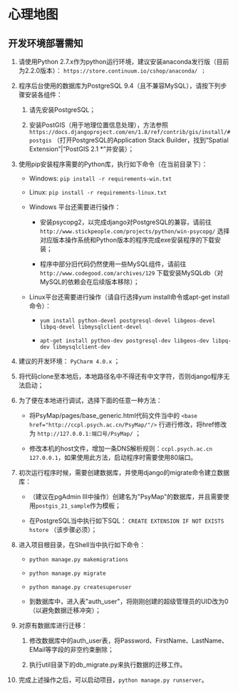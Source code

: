 心理地图
========

开发环境部署需知
----------------

1.  请使用Python
    2.7.x作为python运行环境，建议安装anaconda发行版（目前为2.2.0版本）：
    `https://store.continuum.io/cshop/anaconda/ ；`

2.  程序后台使用的数据库为PostgreSQL
    9.4（且不兼容MySQL），请按下列步骤安装各组件：

    1.  请先安装PostgreSQL；

    2.  安装PostGIS（用于地理位置信息处理），方法参照
        `https://docs.djangoproject.com/en/1.8/ref/contrib/gis/install/#postgis`
        （打开PostgreSQL的Application Stack Builder，找到“Spatial
        Extension”\|“PostGIS 2.1 \*”并安装）；

3.  使用pip安装程序需要的Python库，执行如下命令（在当前目录下）：

    -   Windows:  `pip install -r requirements-win.txt`

    -   Linux:    `pip install -r requirements-linux.txt`

    -   Windows 平台还需要进行操作：

        -   安装psycopg2，以完成django对PostgreSQL的兼容，请前往
            `http://www.stickpeople.com/projects/python/win-psycopg/`
            选择对应版本操作系统和Python版本的程序完成exe安装程序的下载安装；

        -   程序中部分旧代码仍然使用一些MySQL组件，请前往
            `http://www.codegood.com/archives/129`
            下载安装MySQLdb（对MySQL的依赖会在后续版本移除）；

    -   Linux平台还需要进行操作（请自行选择yum install命令或apt-get
        install命令）：

        -   `yum install python-devel postgresql-devel libgeos-devel libpq-devel
            libmysqlclient-devel`

        -   `apt-get install python-dev postgresql-dev libgeos-dev libpq-dev
            libmysqlclient-dev`

4.  建议的开发环境： `PyCharm 4.0.x` ；

5.  将代码clone至本地后，本地路径名中不得还有中文字符，否则django程序无法启动；

6.  为了便在本地进行调试，选择下面的任意一种方法：

    -   将PsyMap/pages/base\_generic.html代码文件当中的 `<base href="http://ccpl.psych.ac.cn/PsyMap/"/>`  行进行修改，将href修改为
        `http://127.0.0.1:端口号/PsyMap/` ；

    -   修改本机的host文件，增加一条DNS解析规则：`ccpl.psych.ac.cn	127.0.0.1`，如果使用此方法，启动程序时需要使用80端口。

7.  初次运行程序时候，需要创建数据库，并使用django的migrate命令建立数据库：

    -   （建议在pgAdmin
        III中操作）创建名为"PsyMap"的数据库，并且需要使用`postgis_21_sample`作为模板；

    -   在PostgreSQL当中执行如下SQL： `CREATE EXTENSION IF NOT EXISTS hstore`
        （该步骤必须）；

8.  进入项目根目录，在Shell当中执行如下命令：

    -   `python manage.py makemigrations`

    -   `python manage.py migrate`

    -   `python manage.py createsuperuser`

    -   到数据库中，进入表"auth\_user"，将刚刚创建的超级管理员的UID改为0（以避免数据迁移冲突）；

9.  对原有数据库进行迁移：

    1.  修改数据库中的auth\_user表，将Password、FirstName、LastName、EMail等字段的非空约束删除；

    2.  执行util目录下的db\_migrate.py来执行数据的迁移工作。

10. 完成上述操作之后，可以启动项目，`python manage.py runserver`。
